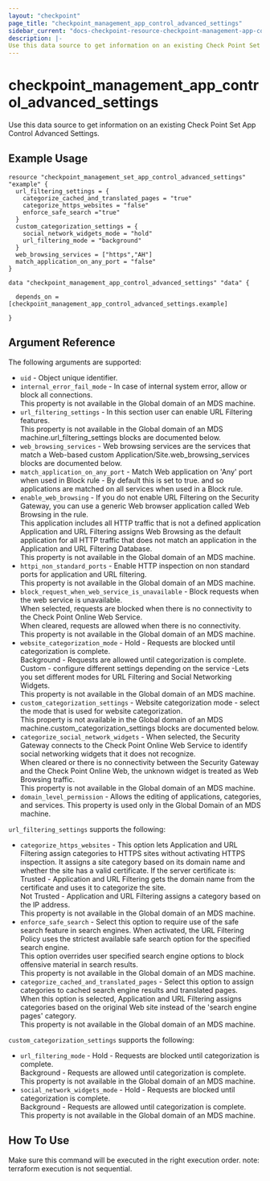 ```yaml
---
layout: "checkpoint"
page_title: "checkpoint_management_app_control_advanced_settings"
sidebar_current: "docs-checkpoint-resource-checkpoint-management-app-control-advanced-settings"
description: |-
Use this data source to get information on an existing Check Point Set App Control Advanced Settings.
---
```


# checkpoint_management_app_control_advanced_settings

Use this data source to get information on an existing Check Point Set App Control Advanced Settings.

## Example Usage


```hcl
resource "checkpoint_management_set_app_control_advanced_settings" "example" {
  url_filtering_settings = {
    categorize_cached_and_translated_pages = "true"
    categorize_https_websites = "false"
    enforce_safe_search ="true"
  }
  custom_categorization_settings = {
    social_network_widgets_mode = "hold"
    url_filtering_mode = "background"
  }
  web_browsing_services = ["https","AH"]
  match_application_on_any_port = "false"
}

data "checkpoint_management_app_control_advanced_settings" "data" {

  depends_on = [checkpoint_management_app_control_advanced_settings.example]

}
```

## Argument Reference

The following arguments are supported:
* `uid` -  Object unique identifier.
* `internal_error_fail_mode` -  In case of internal system error, allow or block all connections.<br>This property is not available in the Global domain of an MDS machine.
* `url_filtering_settings` - In this section user can enable  URL Filtering features.<br>This property is not available in the Global domain of an MDS machine.url_filtering_settings blocks are documented below.
* `web_browsing_services` -  Web browsing services are the services that match a Web-based custom Application/Site.web_browsing_services blocks are documented below.
* `match_application_on_any_port` -  Match Web application on 'Any' port when used in Block rule - By default this is set to true. and so applications are matched on all services when used in a Block rule.
* `enable_web_browsing` -  If you do not enable URL Filtering on the Security Gateway, you can use a generic Web browser application called Web Browsing in the rule.<br>This application includes all HTTP traffic that is not a defined application
  Application and URL Filtering assigns Web Browsing as the default application for all HTTP traffic that does not match an application in the Application and URL Filtering Database.<br>This property is not available in the Global domain of an MDS machine.
* `httpi_non_standard_ports` -  Enable HTTP inspection on non standard ports for application and URL filtering.<br>This property is not available in the Global domain of an MDS machine.
* `block_request_when_web_service_is_unavailable` - Block requests when the web service is unavailable.
  <br>When selected, requests are blocked when there is no connectivity to the Check Point Online Web Service.<br>When cleared, requests are allowed when there is no connectivity.<br>This property is not available in the Global domain of an MDS machine.
* `website_categorization_mode` - Hold - Requests are blocked until categorization is complete.<br>Background - Requests are allowed until categorization is complete.<br>Custom - configure different settings depending on the service -Lets you set different modes for URL Filtering and Social Networking Widgets.<br>This property is not available in the Global domain of an MDS machine.
* `custom_categorization_settings` - Website categorization mode - select the mode that is used for website categorization.<br>This property is not available in the Global domain of an MDS machine.custom_categorization_settings blocks are documented below.
* `categorize_social_network_widgets` - When selected, the Security Gateway connects to the Check Point Online Web Service to identify social networking widgets that it does not recognize.<br>When cleared or there is no connectivity between the Security Gateway and the Check Point Online Web, the unknown widget is treated as Web Browsing traffic.<br>This property is not available in the Global domain of an MDS machine.
* `domain_level_permission` -  Allows the editing of applications, categories, and services. This property is used only in the Global Domain of an MDS machine.


`url_filtering_settings` supports the following:

* `categorize_https_websites` - This option lets Application and URL Filtering assign categories to HTTPS sites without activating HTTPS inspection. It assigns a site category based on its domain name and whether the site has a valid certificate. If the server certificate is:<br> Trusted - Application and URL Filtering gets the domain name from the certificate and uses it to categorize the site.<br>Not Trusted - Application and URL Filtering assigns a category based on the IP address.<br>This property is not available in the Global domain of an MDS machine.
* `enforce_safe_search` - Select this option to require use of the safe search feature in search engines. When activated, the URL Filtering Policy uses the strictest available safe search option for the specified search engine.<br>This option overrides user specified search engine options to block offensive material in search results.<br>This property is not available in the Global domain of an MDS machine.
* `categorize_cached_and_translated_pages` - Select this option to assign categories to cached search engine results and translated pages.<br>When this option is selected, Application and URL Filtering assigns categories based on the original Web site instead of the 'search engine pages' category.<br>This property is not available in the Global domain of an MDS machine.


`custom_categorization_settings` supports the following:

* `url_filtering_mode` - Hold - Requests are blocked until categorization is complete.<br>Background - Requests are allowed until categorization is complete.<br>This property is not available in the Global domain of an MDS machine.
* `social_network_widgets_mode` - Hold - Requests are blocked until categorization is complete.<br>Background - Requests are allowed until categorization is complete.<br>This property is not available in the Global domain of an MDS machine.


## How To Use
Make sure this command will be executed in the right execution order.
note: terraform execution is not sequential.  

